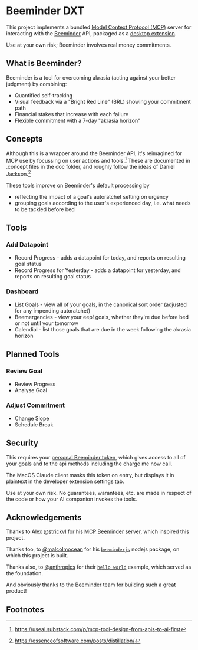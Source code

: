 # Beeminder DXT

This project implements a bundled [Model Context Protocol (MCP)](https://modelcontextprotocol.io/introduction) server for interacting with the [Beeminder](https://www.beeminder.com) API, packaged as a [desktop extension](https://www.anthropic.com/engineering/desktop-extensions).

Use at your own risk; Beeminder involves real money commitments.

## What is Beeminder?

Beeminder is a tool for overcoming akrasia (acting against your better judgment) by combining:
- Quantified self-tracking
- Visual feedback via a "Bright Red Line" (BRL) showing your commitment path
- Financial stakes that increase with each failure
- Flexible commitment with a 7-day "akrasia horizon"


## Concepts

Although this is a wrapper around the Beeminder API, it's reimagined for MCP use by focussing on user actions and tools.[^1] These are documented in .concept files in the doc folder, and roughly follow the ideas of Daniel Jackson.[^2]

These tools improve on Beeminder's default processing by
* reflecting the impact of a goal's autoratchet setting on urgency
* grouping goals according to the user's experienced day, i.e. what needs to be tackled before bed

## Tools

### Add Datapoint
- Record Progress - adds a datapoint for today, and reports on resulting goal status
- Record Progress for Yesterday - adds a datapoint for yesterday, and reports on resulting goal status

### Dashboard
- List Goals - view all of your goals, in the canonical sort order (adjusted for any impending autoratchet)
- Beemergencies - view your eep! goals, whether they're due before bed or not until your tomorrow
- Calendial - list those goals that are due in the week following the akrasia horizon

## Planned Tools

### Review Goal
- Review Progress
- Analyse Goal

### Adjust Commitment
- Change Slope
- Schedule Break


## Security

This requires your [personal Beeminder token](https://www.beeminder.com/api/v1/auth_token.json), which gives access to all of your goals and to the api methods including the charge me now call.

The MacOS Claude client masks this token on entry, but displays it in plaintext in the developer extension settings tab.

Use at your own risk. No guarantees, warantees, etc. are made in respect of the code or how your AI companion invokes the tools.


## Acknowledgements

Thanks to Alex [@strickvl](https://github.com/strickvl) for his 
[MCP Beeminder](https://github.com/strickvl/mcp-beeminder) server, 
which inspired this project.

Thanks too, to [@malcolmocean](https://github.com/malcolmocean) for his
[`beeminderjs`](https://github.com/malcolmocean/beeminderjs) nodejs package,
on which this project is built.

Thanks also, to [@anthropics](https://github.com/anthropics) for their
[`hello world`](https://github.com/anthropics/mcpb/tree/main/examples/hello-world-node)
example, which served as the foundation.

And obviously thanks to the [Beeminder](https://www.beeminder.com) team for
building such a great product!


## Footnotes

[^1]: https://useai.substack.com/p/mcp-tool-design-from-apis-to-ai-first

[^2]: https://essenceofsoftware.com/posts/distillation/
